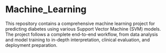 # Machine_Learning
This repository contains a comprehensive machine learning project for predicting diabetes using various Support Vector Machine (SVM) models. The project follows a complete end-to-end workflow, from data analysis and model training to in-depth interpretation, clinical evaluation, and deployment preparation.
